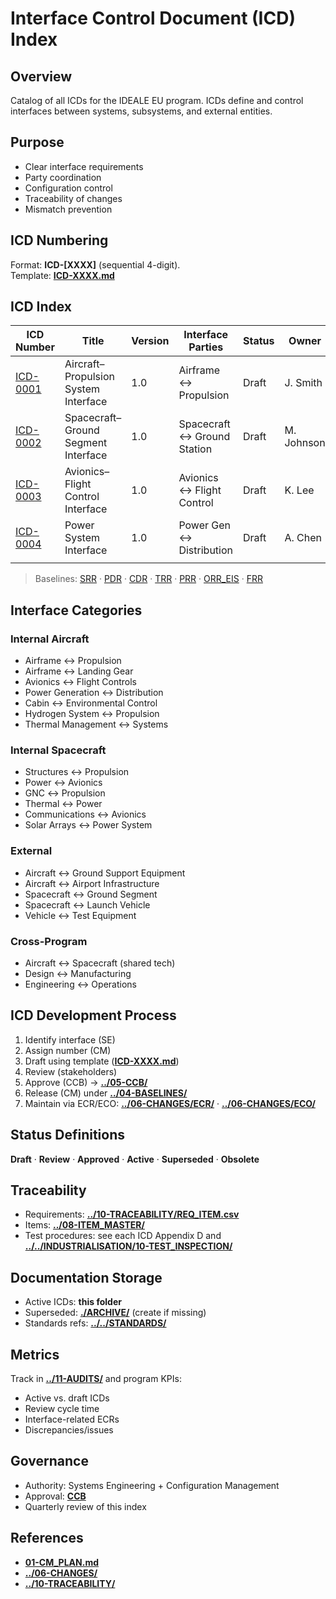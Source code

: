 # Interface Control Document (ICD) Index

## Overview
Catalog of all ICDs for the IDEALE EU program. ICDs define and control interfaces between systems, subsystems, and external entities.

## Purpose
- Clear interface requirements
- Party coordination
- Configuration control
- Traceability of changes
- Mismatch prevention

## ICD Numbering
Format: **ICD-[XXXX]** (sequential 4-digit).  
Template: **[ICD-XXXX.md](./ICD-XXXX.md)**

## ICD Index

| ICD Number | Title | Version | Interface Parties | Status | Owner | Date |
|---|---|---|---|---|---|---|
| [ICD-0001](./ICD-0001.md) | Aircraft–Propulsion System Interface | 1.0 | Airframe ↔ Propulsion | Draft | J. Smith | 2024-01-15 |
| [ICD-0002](./ICD-0002.md) | Spacecraft–Ground Segment Interface | 1.0 | Spacecraft ↔ Ground Station | Draft | M. Johnson | 2024-01-20 |
| [ICD-0003](./ICD-0003.md) | Avionics–Flight Control Interface | 1.0 | Avionics ↔ Flight Control | Draft | K. Lee | 2024-01-25 |
| [ICD-0004](./ICD-0004.md) | Power System Interface | 1.0 | Power Gen ↔ Distribution | Draft | A. Chen | 2024-02-01 |
|  |  |  |  |  |  |  |

> Baselines: [SRR](../04-BASELINES/SRR/) · [PDR](../04-BASELINES/PDR/) · [CDR](../04-BASELINES/CDR/) · [TRR](../04-BASELINES/TRR/) · [PRR](../04-BASELINES/PRR/) · [ORR_EIS](../04-BASELINES/ORR_EIS/) · [FRR](../04-BASELINES/FRR/)

## Interface Categories

### Internal Aircraft
- Airframe ↔ Propulsion
- Airframe ↔ Landing Gear
- Avionics ↔ Flight Controls
- Power Generation ↔ Distribution
- Cabin ↔ Environmental Control
- Hydrogen System ↔ Propulsion
- Thermal Management ↔ Systems

### Internal Spacecraft
- Structures ↔ Propulsion
- Power ↔ Avionics
- GNC ↔ Propulsion
- Thermal ↔ Power
- Communications ↔ Avionics
- Solar Arrays ↔ Power System

### External
- Aircraft ↔ Ground Support Equipment
- Aircraft ↔ Airport Infrastructure
- Spacecraft ↔ Ground Segment
- Spacecraft ↔ Launch Vehicle
- Vehicle ↔ Test Equipment

### Cross-Program
- Aircraft ↔ Spacecraft (shared tech)
- Design ↔ Manufacturing
- Engineering ↔ Operations

## ICD Development Process
1. Identify interface (SE)  
2. Assign number (CM)  
3. Draft using template (**[ICD-XXXX.md](./ICD-XXXX.md)**)  
4. Review (stakeholders)  
5. Approve (CCB) → **[../05-CCB/](../05-CCB/)**  
6. Release (CM) under **[../04-BASELINES/](../04-BASELINES/)**  
7. Maintain via ECR/ECO: **[../06-CHANGES/ECR/](../06-CHANGES/ECR/)** · **[../06-CHANGES/ECO/](../06-CHANGES/ECO/)**

## Status Definitions
**Draft** · **Review** · **Approved** · **Active** · **Superseded** · **Obsolete**

## Traceability
- Requirements: **[../10-TRACEABILITY/REQ_ITEM.csv](../10-TRACEABILITY/REQ_ITEM.csv)**  
- Items: **[../08-ITEM_MASTER/](../08-ITEM_MASTER/)**  
- Test procedures: see each ICD Appendix D and **[../../INDUSTRIALISATION/10-TEST_INSPECTION/](../../INDUSTRIALISATION/10-TEST_INSPECTION/)**

## Documentation Storage
- Active ICDs: **this folder**  
- Superseded: **[./ARCHIVE/](./ARCHIVE/)** (create if missing)  
- Standards refs: **[../../STANDARDS/](../../STANDARDS/)**

## Metrics
Track in **[../11-AUDITS/](../11-AUDITS/)** and program KPIs:
- Active vs. draft ICDs
- Review cycle time
- Interface-related ECRs
- Discrepancies/issues

## Governance
- Authority: Systems Engineering + Configuration Management  
- Approval: **[CCB](../05-CCB/)**  
- Quarterly review of this index

## References
- **[01-CM_PLAN.md](../01-CM_PLAN.md)**  
- **[../06-CHANGES/](../06-CHANGES/)**  
- **[../10-TRACEABILITY/](../10-TRACEABILITY/)**
```
